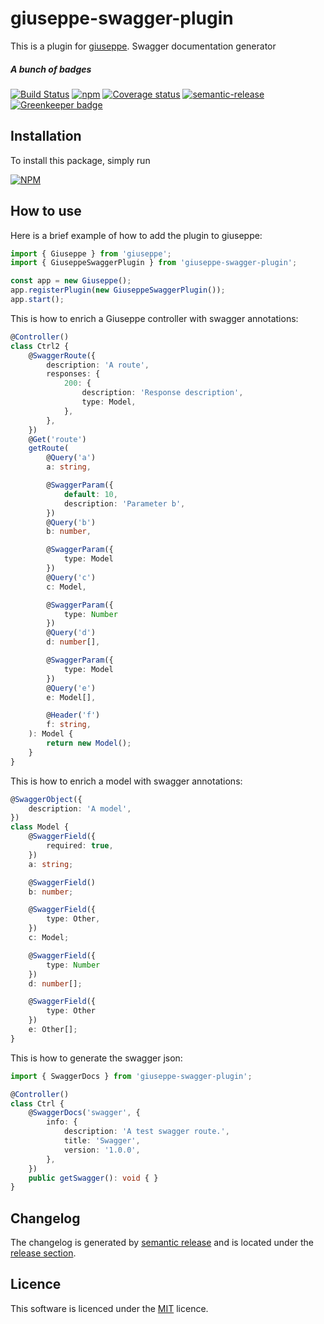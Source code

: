 # giuseppe-swagger-plugin

This is a plugin for [giuseppe](http://giuseppe.smartive.ch).
Swagger documentation generator

##### A bunch of badges

[![Build Status](https://travis-ci.org/smartive/giuseppe-swagger-plugin.svg)](https://travis-ci.org/smartive/giuseppe-swagger-plugin)
[![npm](https://img.shields.io/npm/v/giuseppe-swagger-plugin.svg?maxAge=3600)](https://www.npmjs.com/package/giuseppe-swagger-plugin)
[![Coverage status](https://img.shields.io/coveralls/smartive/giuseppe-swagger-plugin.svg?maxAge=3600)](https://coveralls.io/github/smartive/giuseppe-swagger-plugin)
[![semantic-release](https://img.shields.io/badge/%20%20%F0%9F%93%A6%F0%9F%9A%80-semantic--release-e10079.svg)](https://github.com/semantic-release/semantic-release)
[![Greenkeeper badge](https://badges.greenkeeper.io/smartive/giuseppe-swagger-plugin.svg)](https://greenkeeper.io/)

## Installation

To install this package, simply run

[![NPM](https://nodei.co/npm/giuseppe-swagger-plugin.png?downloads=true&stars=true)](https://nodei.co/npm/giuseppe-swagger-plugin/)

## How to use

Here is a brief example of how to add the plugin to giuseppe:

```typescript
import { Giuseppe } from 'giuseppe';
import { GiuseppeSwaggerPlugin } from 'giuseppe-swagger-plugin';

const app = new Giuseppe();
app.registerPlugin(new GiuseppeSwaggerPlugin());
app.start();
```

This is how to enrich a Giuseppe controller with swagger annotations:

```typescript
@Controller()
class Ctrl2 {
    @SwaggerRoute({
        description: 'A route',
        responses: {
            200: {
                description: 'Response description',
                type: Model,
            },
        },
    })
    @Get('route')
    getRoute(
        @Query('a')
        a: string,

        @SwaggerParam({
            default: 10,
            description: 'Parameter b',
        })
        @Query('b')
        b: number,

        @SwaggerParam({
            type: Model
        })
        @Query('c')
        c: Model,

        @SwaggerParam({
            type: Number
        })
        @Query('d')
        d: number[],

        @SwaggerParam({
            type: Model
        })
        @Query('e')
        e: Model[],

        @Header('f')
        f: string,
    ): Model {
        return new Model();
    }
}
```

This is how to enrich a model with swagger annotations:

```typescript
@SwaggerObject({
    description: 'A model',
})
class Model {
    @SwaggerField({
        required: true,
    })
    a: string;

    @SwaggerField()
    b: number;

    @SwaggerField({
        type: Other,
    })
    c: Model;

    @SwaggerField({
        type: Number
    })
    d: number[];

    @SwaggerField({
        type: Other
    })
    e: Other[];
}
```

This is how to generate the swagger json:

```typescript
import { SwaggerDocs } from 'giuseppe-swagger-plugin';

@Controller()
class Ctrl {
    @SwaggerDocs('swagger', {
        info: {
            description: 'A test swagger route.',
            title: 'Swagger',
            version: '1.0.0',
        },
    })
    public getSwagger(): void { }
}
```

## Changelog

The changelog is generated by [semantic release](https://github.com/semantic-release/semantic-release) and is located under the 
[release section](https://github.com/smartive/giuseppe-swagger-plugin/releases).

## Licence

This software is licenced under the [MIT](LICENSE) licence.
